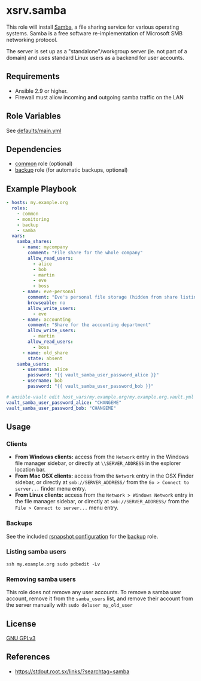 # xsrv.samba

This role will install [Samba](https://en.wikipedia.org/wiki/Samba_(software)), a file sharing service for various operating systems. Samba is a free software re-implementation of Microsoft SMB networking protocol.

The server is set up as a "standalone"/workgroup server (ie. not part of a domain) and uses standard Linux users as a backend for user accounts.


Requirements
------------

- Ansible 2.9 or higher.
- Firewall must allow incoming **and** outgoing samba traffic on the LAN


Role Variables
--------------

See [defaults/main.yml](defaults/main.yml)


Dependencies
------------

- [common](../common/README.md) role (optional)
- [backup](../backup/README.md) role (for automatic backups, optional)


Example Playbook
----------------

```yaml
- hosts: my.example.org
  roles:
    - common
    - monitoring
    - backup
    - samba
  vars:
    samba_shares:
      - name: mycompany
        comment: "File share for the whole company"
        allow_read_users:
          - alice
          - bob
          - martin
          - eve
          - boss
      - name: eve-personal
        comment: "Eve's personal file storage (hidden from share listing)"
        browseable: no
        allow_write_users:
          - eve
      - name: accounting
        comment: "Share for the accounting department"
        allow_write_users:
          - martin
        allow_read_users:
          - boss
      - name: old_share
        state: absent
    samba_users:
      - username: alice
        password: "{{ vault_samba_user_password_alice }}"
      - username: bob
        password: "{{ vault_samba_user_password_bob }}"

# ansible-vault edit host_vars/my.example.org/my.example.org.vault.yml
vault_samba_user_password_alice: "CHANGEME"
vault_samba_user_password_bob: "CHANGEME"
```

Usage
-----

### Clients

- **From Windows clients:** access from the `Network` entry in the Windows file manager sidebar, or directly at `\\SERVER_ADDRESS` in the explorer location bar.
- **From Mac OSX clients:** access from the `Network` entry in the OSX Finder sidebar, or directly at `smb://SERVER_ADDRESS/` from the `Go > Connect to server...` finder menu entry.
- **From Linux clients:** access from the `Network > Windows Network` entry in the file manager sidebar, or directly at `smb://SERVER_ADDRESS/` from the `File > Connect to server...` menu entry.


### Backups

See the included [rsnapshot configuration](templates/etc_rsnapshot.d_samba.conf.j2) for the [backup](../backup/) role.


### Listing samba users

`ssh my.example.org sudo pdbedit -Lv`


### Removing samba users

This role does not remove any user accounts. To remove a samba user account, remove it from the `samba_users` list, and remove their account from the server manually with `sudo deluser my_old_user`


License
-------

[GNU GPLv3](../../LICENSE)


References
-----------------

- https://stdout.root.sx/links/?searchtag=samba
